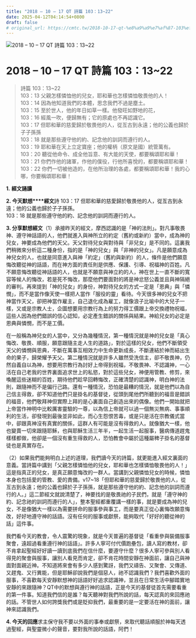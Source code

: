 ```yaml
---
title: "2018 – 10 – 17 QT 詩篇 103：13~22"
date: 2025-04-12T04:14:54+0800
draft: false
# original_url: https://cmtc.tw/2018-10-17-qt-%e8%a9%a9%e7%af%87-103%ef%bc%9a1322
---
```


![2018 – 10 – 17 QT 詩篇 103：13\~22](/images/qt.jpg   "2018 – 10 – 17 QT 詩篇 103：13\~22")

# 2018 – 10 – 17 QT 詩篇 103：13\~22

> 詩篇 103：13\~22  
> 103：13 父親怎樣憐恤他的兒女，耶和華也怎樣憐恤敬畏他的人！  
> 103：14 因為他知道我們的本體，思念我們不過是塵土。  
> 103：15 至於世人，他的年日如草一樣。他發旺如野地的花，  
> 103：16 經風一吹，便歸無有；它的原處也不再認識它。  
> 103：17 但耶和華的慈愛歸於敬畏他的人，從亙古到永遠；他的公義也歸於子子孫孫  
> 103：18 就是那些遵守他的約、記念他的訓詞而遵行的人。  
> 103：19 耶和華在天上立定寶座；他的權柄（原文是國）統管萬有。  
> 103：20 聽從他命令、成全他旨意、有大能的天使，都要稱頌耶和華！  
> 103：21 你們作他的諸軍，作他的僕役，行他所喜悅的，都要稱頌耶和華！  
> 103：22 你們一切被他造的，在他所治理的各處，都要稱頌耶和華！我的心哪，你要稱頌耶和華！

**1.** **經文誦讀**

**2. 今天默想****經文**詩 103：17 但耶和華的慈愛歸於敬畏他的人，從亙古到永遠；他的公義也歸於子子孫孫。  
103：18 就是那些遵守他的約、記念他的訓詞而遵行的人。

**3. 分享默想經文**（1）承接昨天的經文，摩西認識的是「神的法則」。對凡事敬畏神、遵守神話語的人，他們就進入與神所立的約定（舊約或新約）當中，成為神的兒女，神要成為他們的天父。天父對待兒女與對待與「非兒女」是不同的。這裏我們稍微來分析這二種身份，指的是「神的兒女」與「非神的兒女」。凡是願意成為神兒女的人，也就是同意進入與神「約定」（舊約與新約）的人，條件是他們願意悔改聽從神的話語，而在神方面的責任則是供應、保護、引導、祝福神的百姓。凡不願意悔改聽從神話語的人，也就是不願意與神立約的人，神在世上一直不斷的寬容等候人的悔改，若是死不悔改，那麼他們要面對的將是神忿怒公義並且與神隔絕的審判。再來提到「神的兒女」的身份，神對待兒女的方式一定是「恩典」與「憐憫」，而不是當作像天使一樣把人當作「服役的靈」看待。今天很多神的兒女不把神當作天父，卻把神當作雇主，自己退化成為雇工，就像浪子比喻中的大兒子一樣，又或是宗教人士，企圖想要用宗教行為上的努力得工價跟上帝交換禮物祝福，這些人因為他們錯誤的信心認知，必定產生錯誤的關係與結果。神給兒女的必定是恩典與憐憫，而不是工價。

在一般稱為神兒女的人當中，又分為幾種情況，第一種情況就是神的兒女是「真心悔改、敬畏、順服，願意跟隨主走人生的道路」，對於這樣的兒女，他們不斷領受天父的憐憫與恩典，不斷在萬事互相效力中生命更新成長，不斷連結於神而結出生命的果子，歸榮耀予天父。第二種情況就是許多人雖然受洗信主，卻不敬畏神，仍然自義自以為神，想要用宗教行為討好上帝得到祝福，不敬畏神、不認識神，一心活在自己老我的世界裏面追求世上的私慾，對於這些兒女，神便用管教、修剪，來喚醒這些迷糊的百姓，期待他們趁早回轉悔改，正確清楚的認識神，明白神的法則，跟隨神而不是偏行己路。還有一種情況，恐怕是最糟的情況，就是他們以為自己信主得救，卻不知道他們只是掛名的基督徒，從頭到尾他們所聽到的福音是錯誤的福音，他們敬拜神但實際上拜的是心裏面自己創造出來的偶像。他們一開始就把上帝當作神明中比較厲害靈驗的一尊，以為信上帝就可以過一個無災無病、事事順利的生活，卻發現到最後並非如此，而心生怨恨苦毒，或是只是活在宗教儀式當中，卻跟真神沒有真實的關係，這群人有可能是沒有得救的人。就像猶大一樣，他也變賣一切來跟隨耶穌，也與耶穌生活三年半，一起生活一起服事，醫病傳道趕鬼樣樣都做，他卻是一個沒有重生得救的人，恐怕教會中屬於這種屬稗子掛名的基督徒也是真實存在。

（2）如果我們能夠明白上述的道理，我們讀今天的詩篇，就更能進入經文裏面的意義。當詩篇中講到「父親怎樣憐恤他的兒女，耶和華也怎樣憐恤敬畏他的人！」這是指真正的兒女，是真正願意悔改的一群人。當講到父親憐恤兒女的時候，憐恤本身也包括愛的管教、愛的責備。v17\~18「但耶和華的慈愛歸於敬畏他的人，從亙古到永遠；他的公義也歸於子子孫孫，就是那些遵守他的約、記念他的訓詞而遵行的人。」這二節經文就說清楚了，神要找的是敬畏祂的子民們，就是「遵守神的約、記念祂的訓詞而遵行的人」，整本聖經都重覆講一樣的事，就是要成為神的兒女，不是像猶大一樣以為需要拼命的服事參與事工，而是要真正從心裏悔改願意悔改，好好地遵守神的話語。沒有任何的服事或獻祭，能夠取代「好好的聽從神的話」這件事。

我們看今天的教會，令人震驚的現象，就是今天普遍的基督徒「看重參與裝備服事聚會，遠超過看重遵行神的話語」。許多人寧可付代價跑壘包，讀人寫的教材，卻不肯拿起聖經好好讀一讀到底我們在信什麼，要遵守什麼？很多人寧可參與別人看得見的聚會與服事，讓別人看見而肯定，卻不肯花時間安靜在神面前，讓自己與神面對面親近神。不知道將來會有多少人感到驚訝，我們又禱告、又聚會、又傳道、又趕鬼、又行異能，但是耶穌卻說我們是個惡人，祂不認識我們？我們喜歡外面的服事，不喜歡每天安靜默想神的話語好好追求認識神，並且在日常生活中腳踏實地安靜的來跟隨神？QT中的默想與遵行神的話語，正是今天的基督徒首先需要看重的第一件事。知道我們信的是誰？每天聽神對我們所說的話，每天認真的來回應祂的話。不管世人如何誇獎我們或是貶抑我們，最重要的是一定要活在神的面前，讓神來認識我們。

**4. 今天的回應**求主保守我不要以外面的事奉或獻祭，來取代聽話順服於神每天透過聖經，與聖靈微小的聲音，要對我所說的話語，阿們！